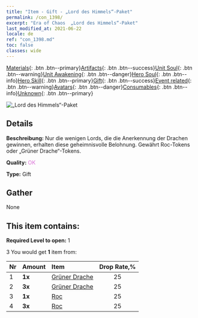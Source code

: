 ```yaml
---
title: "Item - Gift - „Lord des Himmels“-Paket"
permalink: /con_1398/
excerpt: "Era of Chaos  „Lord des Himmels“-Paket"
last_modified_at: 2021-06-22
locale: de
ref: "con_1398.md"
toc: false
classes: wide
---
```

 [Materials](/ItemsDE/){: .btn .btn--primary}[Artifacts](/ItemsDE/Artifacts/){: .btn .btn--success}[Unit Soul](/ItemsDE/UnitSoul/){: .btn .btn--warning}[Unit Awakening](/ItemsDE/UnitAwakening/){: .btn .btn--danger}[Hero Soul](/ItemsDE/HeroSoul/){: .btn .btn--info}[Hero Skill](/ItemsDE/HeroSkill/){: .btn .btn--primary}[Gift](/ItemsDE/Gift/){: .btn .btn--success}[Event related](/ItemsDE/Events/){: .btn .btn--warning}[Avatars](/ItemsDE/Avatars/){: .btn .btn--danger}[Consumables](/ItemsDE/Consumables/){: .btn .btn--info}[Unknown](/ItemsDE/Unknown/){: .btn .btn--primary}

 ![„Lord des Himmels“-Paket](/images/t/i_907012.png)

## Details
 **Beschreibung:** Nur die wenigen Lords, die die Anerkennung der Drachen gewinnen, erhalten diese geheimnisvolle Belohnung. Gewährt Roc-Tokens oder „Grüner Drache“-Tokens.

 **Quality:** <span style="color: #DA70D6">OK</span>

 **Type:** Gift

## Gather

  None

## This item contains:

 **Required Level to open:** 1

 3 You would get **1** item  from:

  | Nr | Amount |     Item    | Drop Rate,% |
  |:---|:-------|:------------|:---------:|
  | 1 |  **1x** | [Grüner Drache](/ItemsDE/unt_205/) | 25 | 
  | 2 |  **3x** | [Grüner Drache](/ItemsDE/unt_205/) | 25 | 
  | 3 |  **1x** | [Roc](/ItemsDE/unt_221/) | 25 | 
  | 4 |  **3x** | [Roc](/ItemsDE/unt_221/) | 25 | 
